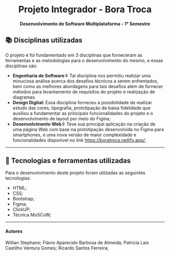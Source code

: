 <h1 align="center">
  <br>Projeto Integrador - Bora Troca 
</h1>


<h4 align="center">
  Desenvolvimento de Software Multiplataforma - 1° Semestre
</h4>


## 📚 Disciplinas utilizadas
O projeto é foi fundamentado em 3 disciplinas que forneceram as ferramentas e as metodologias para o desenvolvimento do mesmo, e essas disciplinas são:

- **Engenharia de Software I:** Tal disciplina nos permitiu realizar uma minuciosa análise acerca dos desafios técnicos a serem enfrentados, bem como as melhores abordagens para tais desafios além  de fornecer métodos  para levantamento de requisitos do projeto e realização de diagramas.
- **Design Digital:** Essa disciplina forneceu a possibilidade de realizar estudo das cores, tipografia, prototipação de baixa fidelidade que auxiliou a fundamentar as principais funcionalidades do projeto e o desenvolvimento de layout por meio do Figma; 
- **Desenvolvimento Web I:** Teve sua principal aplicação na criação de uma página Web com base na prototipação desenvolvida no Figma para smartphones, e uma nova versão de maior complexidade e funcionalidades disponivel no link <https://boratroca.netlify.app/>;




---

## 💼 Tecnologias e ferramentas utilizadas
Para o desenvolvimento deste projeto foram utilzadas as seguintes tecnologias:

- HTML;
- CSS;
- Bootstrap;
- Figma;
- ClickUP;
- Técnica MoSCoW;


---

#### Autores
Willian Stephano;
Flávio Aparecido Barbosa de Almeida;
Patricia Lais Castilho Ventura Gomes; 
Ricardo Santos Ferreira;
